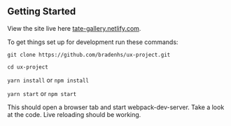 ## Getting Started

View the site live here [tate-gallery.netlify.com](http://tate-gallery.netlify.com).

To get things set up for development run these commands:

`git clone https://github.com/bradenhs/ux-project.git`

`cd ux-project`

`yarn install` or `npm install`

`yarn start` or `npm start`

This should open a browser tab and start webpack-dev-server. Take a look at the code. Live reloading
should be working.